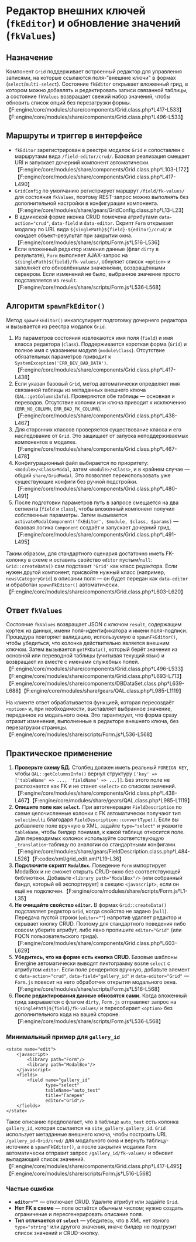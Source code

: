 # Редактор внешних ключей (`fkEditor`) и обновление значений (`fkValues`)

## Назначение

Компонент `Grid` поддерживает встроенный редактор для управления записями, на
которые ссылаются поля-"внешние ключи" в формах (`select`/`multi-select`).
Состояние `fkEditor` открывает вложенный грид, в котором можно добавлять и
редактировать записи связанной таблицы, а состояние `fkValues` возвращает свежий
набор значений, чтобы обновить список опций без перезагрузки формы.【F:engine/core/modules/share/components/Grid.class.php†L417-L533】【F:engine/core/modules/share/components/Grid.class.php†L496-L533】

## Маршруты и триггер в интерфейсе

* `fkEditor` зарегистрирован в реестре модалок `Grid` и сопоставлен с маршрутами
  вида `/field-editor/crud/`. Базовая реализация смещает URI и запускает
  дочерний компонент автоматически.【F:engine/core/modules/share/components/Grid.class.php†L103-L172】【F:engine/core/modules/share/components/Grid.class.php†L417-L490】
* `GridConfig` по умолчанию регистрирует маршрут `/field/fk-values/` для
  состояния `fkValues`, поэтому REST-запрос можно выполнять без дополнительной
  настройки в конфигурации компонента.【F:engine/core/modules/share/gears/GridConfig.class.php†L13-L23】
* В админской форме иконка CRUD помечена атрибутами `data-action="crud"`,
  `data-field` и `data-editor`. Скрипт `Form` открывает модалку по URL вида
  `${singlePath}${field}-${editor}/crud/` и ожидает объект-результат при закрытии
  окна.【F:engine/core/modules/share/scripts/Form.js†L516-L536】
* Если вложенный редактор изменил данные (флаг `dirty` в результате), `Form`
  выполняет AJAX-запрос на `${singlePath}${field}/fk-values/`, обнуляет список
  `<option>` и заполняет его обновлёнными значениями, возвращёнными сервером.
  Если изменений не было, выбранное значение просто подставляется из `result`.
  【F:engine/core/modules/share/scripts/Form.js†L536-L568】

## Алгоритм `spawnFkEditor()`

Метод `spawnFkEditor()` инкапсулирует подготовку дочернего редактора и вызывается
из реестра модалок `Grid`.

1. Из параметров состояния извлекаются имя поля (`field`) и имя класса редактора
   (`class`). Поддерживается короткая форма (`Grid`) и полное имя с указанием
   модуля (`module\Class`). Отсутствие обязательных параметров приводит к
   `SystemException('ERR_DEV_BAD_DATA')`.【F:engine/core/modules/share/components/Grid.class.php†L417-L438】
2. Если указан базовый `Grid`, метод автоматически определяет имя связанной
   таблицы из метаданных внешнего ключа (`QAL::getColumnsInfo`). Проверяются обе
   таблицы — основная и переводов. Отсутствие колонки или ключа приводит к
   исключению (`ERR_NO_COLUMN`, `ERR_BAD_FK_COLUMN`).【F:engine/core/modules/share/components/Grid.class.php†L438-L467】
3. Для сторонних классов проверяется существование класса и его наследование от
   `Grid`. Это защищает от запуска неподдерживаемых компонентов в модалке.
   【F:engine/core/modules/share/components/Grid.class.php†L467-L478】
4. Конфигурационный файл выбирается по приоритету: `<module>/<Class>Modal`, затем
   `<module>/<Class>`, и в крайнем случае — общий `share/GridModal`. Это позволяет
   переиспользовать уже существующие конфиги без ручной подстройки.
   【F:engine/core/modules/share/components/Grid.class.php†L480-L491】
5. После подготовки параметров путь в запросе смещается на два сегмента (`field` и
   `class`), чтобы вложенный компонент получил собственные параметры. Затем
   вызывается `activateModalComponent('fkEditor', $module, $class, $params)` —
   базовая логика `Component` создаёт и запускает дочерний грид.
   【F:engine/core/modules/share/components/Grid.class.php†L491-L495】

Таким образом, для стандартного сценария достаточно иметь FK-колонку в схеме и
оставить свойство `editor` пустым/`null`: `Grid::createData()` сам подставит
`'Grid'` как класс редактора. Если нужен другой компонент, присвойте нужный класс
(например, `news\CategoryGrid`) в описании поля — он будет передан как
`data-editor` и обработан `spawnFkEditor()` автоматически.【F:engine/core/modules/share/components/Grid.class.php†L603-L620】

## Ответ `fkValues`

Состояние `fkValues` возвращает JSON c ключом `result`, содержащим кортеж из
данных, имени поля-идентификатора и имени поля-подписи. Процедура повторяет
валидацию, используемую в `spawnFkEditor()`, чтобы убедиться, что колонка
действительно является внешним ключом. Затем вызывается `getFKData()`, который
берёт значения из основной или переводной таблицы (учитывая текущий язык) и
возвращает их вместе с именами служебных полей.【F:engine/core/modules/share/components/Grid.class.php†L496-L533】【F:engine/core/modules/share/components/Grid.class.php†L693-L713】【F:engine/core/modules/share/components/DBDataSet.class.php†L639-L688】【F:engine/core/modules/share/gears/QAL.class.php†L985-L1119】

На клиенте ответ обрабатывается функцией, которая пересоздаёт `<option>` и, при
необходимости, выставляет выбранное значение, переданное из модального окна.
Это гарантирует, что форма сразу отразит изменения, выполненные в редакторе
внешнего ключа, без перезагрузки страницы.【F:engine/core/modules/share/scripts/Form.js†L536-L568】

## Практическое применение

1. **Проверьте схему БД.** Столбец должен иметь реальный `FOREIGN KEY`, чтобы
   `QAL::getColumnsInfo()` вернул структуру `['key' => ['tableName' => ..., 'fieldName' => ...]]`.
   Без этого поле не распознается как FK и не станет `<select>` со списком
   значений.【F:engine/core/modules/share/components/Grid.class.php†L438-L467】【F:engine/core/modules/share/gears/QAL.class.php†L985-L1119】
2. **Опишите поле как `select`.** При автогенерации `FieldDescription` по схеме
   целочисленные колонки с FK автоматически получают тип `select`/`multi`
   благодаря `FieldDescription::convertType()`. Если вы добавляете поле вручную
   в XML, задайте `type="select"` и укажите `tableName`, чтобы билдер понимал,
   к какой таблице относится поле. Для переводимых колонок используйте
   соответствующую `_translation`-таблицу по аналогии со стандартными конфигами.
   【F:engine/core/modules/share/gears/FieldDescription.class.php†L484-L526】【F:codex/xml/grid_edit.xml†L19-L36】
3. **Подключите скрипт `ModalBox`.** Поведение `Form` импортирует ModalBox и не
   сможет открыть CRUD-окно без соответствующей библиотеки. Добавьте
   `<library path="ModalBox"/>` (или собранный бандл, который её экспортирует) в
   секцию `<javascript>`, если он ещё не подключен.【F:engine/core/modules/share/scripts/Form.js†L1-L35】
4. **Не очищайте свойство `editor`.** В формах `Grid::createData()` подставляет
   редактор `Grid`, когда свойство не задано (`null`). Передача пустой строки
   (`editor=""`) напротив удаляет редактор и скрывает кнопку CRUD. Поэтому для
   стандартного поведения либо совсем уберите атрибут, либо явно пропишите
   `editor="Grid"` (или FQCN пользовательского грида).【F:engine/core/modules/share/components/Grid.class.php†L603-L629】
5. **Убедитесь, что на форме есть кнопка CRUD.** Базовые шаблоны Energine
   автоматически выводят пиктограмму возле `select` с атрибутом `editor`. Если
   поле рендерится вручную, добавьте элемент с `data-action="crud"`,
   `data-field="gallery_id"` и `data-editor="Grid"` — `Form.js` повесит на него
   обработчик открытия модального окна.【F:engine/core/modules/share/scripts/Form.js†L516-L568】
6. **После редактирования данные обновятся сами.** Когда вложенный грид закрывается
   с флагом `dirty`, `Form.js` отправляет запрос на `${singlePath}${field}/fk-values/` и
   пересобирает `<option>` без дополнительного кода на вашей стороне.【F:engine/core/modules/share/scripts/Form.js†L536-L568】

### Минимальный пример для `gallery_id`

```
<state name="edit">
    <javascript>
        <library path="Form"/>
        <library path="ModalBox"/>
    </javascript>
    <fields>
        <field name="gallery_id"
               type="select"
               tableName="auto_test"
               title="Галерея"
               editor="Grid"/>
    </fields>
</state>
```

Такое описание предполагает, что в таблице `auto_test` есть колонка
`gallery_id`, которая ссылается на `site_gallery.gallery_id`. `Grid`
использует метаданные внешнего ключа, чтобы построить URL `/gallery_id-Grid/crud/`
для модального окна и вернуть таблицу-источник в `spawnFkEditor()`, а после
закрытия модалки `Form` автоматически отправит запрос `/gallery_id/fk-values/`
и обновит выпадающий список значений.【F:engine/core/modules/share/components/Grid.class.php†L417-L495】【F:engine/core/modules/share/scripts/Form.js†L516-L568】

### Частые ошибки

* **`editor=""`** — отключает CRUD. Удалите атрибут или задайте `Grid`.
* **Нет FK в схеме** — поле остаётся обычным числом; нужно создать ограничение и
  пересгенерировать описание поля.
* **Тип отличается от `select`** — убедитесь, что в XML нет явного `type="string"`
  или другого значения, иначе билдер не подгрузит список значений и CRUD-кнопку.
